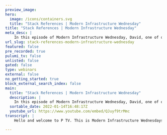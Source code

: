 ```yaml
---
preview_image:
hero:
  image: /icons/containers.svg
  title: "Stack References | Modern Infrastructure Wednesday"
title: "Stack References | Modern Infrastructure Wednesday"
meta_desc: |
    In this episode of Modern Infrastructure Wednesday, David, one of our developer advocates, walks us through passing outputs from one stack to anoth...
url_slug: stack-references-modern-infrastructure-wednesday
featured: false
pre_recorded: true
pulumi_tv: false
unlisted: false
gated: false
type: webinars
external: false
no_getting_started: true
block_external_search_index: false
main:
  title: "Stack References | Modern Infrastructure Wednesday"
  description: |
    In this episode of Modern Infrastructure Wednesday, David, one of our developer advocates, walks us through passing outputs from one stack to another with StackReferences.  Learn more at https://pulumip.us/Get-Started  Code for Modern Infrastructure Wednesday episodes is available at https://github.com/pulumi/pulumitv/
  sortable_date: 2022-01-14T16:48:17Z
  youtube_url: https://www.youtube.com/embed/QJuyf9trMmc
transcript: |
    Hello and welcome to P TV. This is Modern Infrastructure Wednesdays and I'm your host David Flanagan. Well, you may know me from across the internet as Rockwood in today's episode of Modern Infrastructure Wednesday. We're taking a look at stack references. But before we dive into that, let's cover a few of the basics eli project is any folder which contains ali dot yaml file. A project specifies which run time to use and determines where to look for the program that should be executed during deployment supported runtime are no Js Python dot net and go every pluming project needs one or more stacks to actually be executed. A stack is an isolated, independently configurable instance of a pluming program stacks are commonly used to denote different environments that organizations use to build out their platform pipeline such as death dating and production a stack and export values stack outputs. These outputs are shown during an update. They can be easily retrieved with the Pulumi cli and are displayed at the Pulumi surface. They can be used for important values like resource I DS computed IP S DNS names or even credentials stack references allow you to access the outputs of a stack from another stack. So what would be a real world use case for stack reference platform engineering is a common practice in today's software landscape organizations invest in teams whose sole purpose is to increase the velocity of the application delivery teams by providing a platform that those teams can deploy their applications to. It's pretty common for those application teams to not have a great deal of knowledge about the platform itself. Perhaps really only annoying that it's based on cabernet's and days gone by. We would have possibly sent the secrets to our application teams manually. We did this via email IRC and sometimes we even read them over the phone. More modern teams may opt to use something a bit more secure such as one password. However, that's still a relatively manual process. Once the application teams could simply consume the credentials of code, let's take a look. If you wanna try to set yourself, the code is available at github dot com slash Pulumi slash Pulumi TV. From there, you'll find a directory called 2022 for this year and then 01-12 da da da references. There's three directories and this repository one for the platform engineering team to build out their platform and two from an application team who want to deploy to that platform and just for example purposes and a whole lot of fun. I've decided to implement that on tape, script and F sharp, I have this code checked out locally and we have VS code so that we can take a look. So we'll start with the platform team who have implemented their platform and go using the Pulumi Go SDK. Uh This is not very convoluted and not something I would consider a production platform. But it is a good start here. We're using ST cloud to create a new network and firewall. Once those are created, we then create a coup cluster. And at the very bottom, we export the cube conflict. Now this is extremely primitive. It is a vanilla Cober api with no backups, no monitoring, no observably, no logging, no nothing but it will allow us to consume it. We have a stack reference for our application teams. So we said at the start that these outputs can be consumed in a multitude of ways. First, we can use the plume stack output command to get all of the outputs in the terminal. You see that this is the secret value and it has been hidden from us. However, we can overrate this behavior with sure secrets. There we go. We can also use the PLI SAS back end here. You'll see the Pulumi V project and our platform stack from here, we can see a list of all of our outputs as well as all of our configuration passed in because again, because this is a secret, it's sophisticated from us by default, but we can click on details to get the raw value is this is still very Mantel. So let's automate the consumption of the secret of our application code. So let's start with text scripts. Here. We have a prelim project on an index dot TS. The first thing we need to do before we do anything as an application team is get access to the platform that we wish to deploy to. You can see here this is really easy to do in Pulumi with one line of code, we're able to create a property or an object called platform, which is the stack reference referencing are Rockwood slash platform slash platform stack. This name is just my Pulumi user name followed by my project name followed by the stack name platform platform. Then we can create a new Kubernetes provider. We just pass in the cub config saying that we will require an output from our stack records called cube config this require is great. It means that if our platform team isn't exposing the credentials that we expect, then our program will fail relatively early. So we do have a contract between the platform team and the application delivery teams from there. We can then use our Cobern provider to deploy an arbitrary workload here. I'm deploying engine X. So let's run this and see if it works. I'm going to deploy to static code. Application dash TS is now consuming of the stack reference from the platform team check in to see if we have the keep config value and it looks pretty good. It's happy that we have a provider and a deployment to create. So let's click. Yes, our provider was created. Our deployment is created and the job is done so we can confirm this. That's exactly what we expected. If we jump back to our app, our platform application, we can run Pulumi stack output and rate this to cube. Config no, we don't want all the outputs. We want a very specific output. So I'm going to add the name here. This will create a cube con fail in this directory which will allow me to query the COTI CPA I can now export my cube config to be equal to the current working directory slash cube config and now I can do cube config get notes. Perfect. Now we should be able to run get pods and we should be able to see that our application team was successfully able to deploy their stack and we can see this internet deployment was created 81 seconds ago exactly what we wanted. So let's see what this looks like. And F sharp, we can open up our F sharp director and we open program dot FS. This is very similar to the tape script that the kids are extremely similar. The first thing we need to do is create a stack reference by saying that platform equals stack reference passing in that same identifier of user name project stack from there. We create our provider passing in and using require output to ensure that our preliminary program will fail early if we don't have that contract agreement with the platform team. Next, we deploy our KTIS deployment. The indentation has gone a little awry here. So I'm not going to go through all of that. And then at the very end, we tell it to run the emperor function, We can run Pulumi up here and we will see it exactly the same as we've seen over our typescript application first. Pulumi reaches out and checks the stack reference exists. So it's consuming our snack reference, telling us it needs to create the three different resources. We can approve this change and just like magic, our new resources will be created. What? So let's just confirm once again that we get what we expected. We can run cube control de parts. We see our engine X deployment from six months ago from the typescript DK. We see a new deployment from 11 seconds ago from our F sharp SDK. So that's it. Stack references are a great tool to pass things from one team to another, whether you're doing platform engineering or something else, you can use stack references to deliver credentials or other values in a safe way. They work across all of our SDKS. So all your teams can use different languages ever. You wish go have some fun. We'll speak to you next time. Have a good day.

---
```

